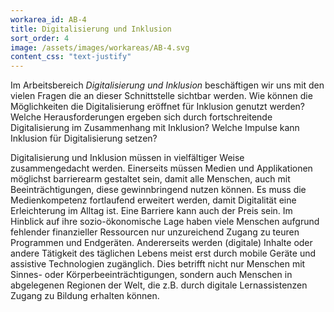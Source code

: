 ```yaml
---
workarea_id: AB-4
title: Digitalisierung und Inklusion
sort_order: 4
image: /assets/images/workareas/AB-4.svg
content_css: "text-justify"
---
```

Im Arbeitsbereich *Digitalisierung und Inklusion* beschäftigen wir uns mit den vielen Fragen die an dieser Schnittstelle sichtbar werden. Wie können die Möglichkeiten die Digitalisierung eröffnet für Inklusion genutzt werden? Welche Herausforderungen ergeben sich durch fortschreitende Digitalisierung im Zusammenhang mit Inklusion? Welche Impulse kann Inklusion für Digitalisierung setzen? 

Digitalisierung und Inklusion müssen in vielfältiger Weise zusammengedacht werden. Einerseits müssen Medien und Applikationen möglichst barrierearm gestaltet sein, damit alle Menschen, auch mit Beeinträchtigungen, diese gewinnbringend nutzen können. Es muss die Medienkompetenz fortlaufend erweitert werden, damit Digitalität eine Erleichterung im Alltag ist. Eine Barriere kann auch der Preis sein. Im Hinblick auf ihre sozio-ökonomische Lage haben viele Menschen aufgrund fehlender finanzieller Ressourcen nur unzureichend Zugang zu teuren Programmen und Endgeräten. Andererseits werden (digitale) Inhalte oder andere Tätigkeit des täglichen Lebens meist erst durch mobile Geräte und assistive Technologien zugänglich. Dies betrifft nicht nur Menschen mit Sinnes- oder Körperbeeinträchtigungen, sondern auch Menschen in abgelegenen Regionen der Welt, die z.B. durch digitale Lernassistenzen Zugang zu Bildung erhalten können.